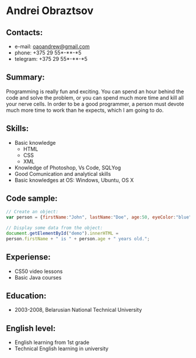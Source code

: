 # Andrei Obraztsov

## Contacts:
* e-mail: oaoandrew@gmail.com
* phone: +375 29 55*-**-*5
* telegram: +375 29 55*-**-*5

## Summary:
Programming is really fun and exciting. You can spend an hour behind the code and solve the problem, or you can spend much more time and kill all your nerve cells. In order to be a good programmer, a person must devote much more time to work than he expects, which I am going to do.

## Skills:
* Basic knowledge
    * HTML
    * CSS
    * XML
* Knowledge of Photoshop, Vs Code, SQLYog
* Good Comunication and analytical skills
* Basic knowledges at OS: Windows, Ubuntu, OS X

## Code sample:
```js
// Create an object:
var person = {firstName:"John", lastName:"Doe", age:50, eyeColor:"blue"};

// Display some data from the object:
document.getElementById("demo").innerHTML =
person.firstName + " is " + person.age + " years old.";
```

## Experiense:
* CS50 video lessons
* Basic Java courses

## Education:
* 2003-2008, Belarusian National Technical University

## English level:
* English learning from 1st grade
* Technical English learning in university